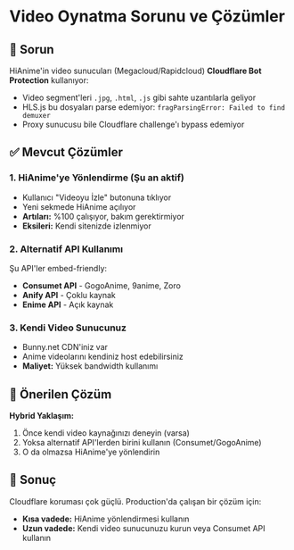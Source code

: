# Video Oynatma Sorunu ve Çözümler

## 🔴 Sorun

HiAnime'in video sunucuları (Megacloud/Rapidcloud) **Cloudflare Bot Protection** kullanıyor:
- Video segment'leri `.jpg`, `.html`, `.js` gibi sahte uzantılarla geliyor
- HLS.js bu dosyaları parse edemiyor: `fragParsingError: Failed to find demuxer`
- Proxy sunucusu bile Cloudflare challenge'ı bypass edemiyor

## ✅ Mevcut Çözümler

### 1. **HiAnime'ye Yönlendirme** (Şu an aktif)
- Kullanıcı "Videoyu İzle" butonuna tıklıyor
- Yeni sekmede HiAnime açılıyor
- **Artıları:** %100 çalışıyor, bakım gerektirmiyor
- **Eksileri:** Kendi sitenizde izlenmiyor

### 2. **Alternatif API Kullanımı**
Şu API'ler embed-friendly:
- **Consumet API** - GogoAnime, 9anime, Zoro
- **Anify API** - Çoklu kaynak
- **Enime API** - Açık kaynak

### 3. **Kendi Video Sunucunuz**
- Bunny.net CDN'iniz var
- Anime videolarını kendiniz host edebilirsiniz
- **Maliyet:** Yüksek bandwidth kullanımı

## 🎯 Önerilen Çözüm

**Hybrid Yaklaşım:**
1. Önce kendi video kaynağınızı deneyin (varsa)
2. Yoksa alternatif API'lerden birini kullanın (Consumet/GogoAnime)
3. O da olmazsa HiAnime'ye yönlendirin

## 📝 Sonuç

Cloudflare koruması çok güçlü. Production'da çalışan bir çözüm için:
- **Kısa vadede:** HiAnime yönlendirmesi kullanın
- **Uzun vadede:** Kendi video sunucunuzu kurun veya Consumet API kullanın
